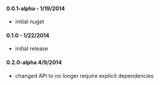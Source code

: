#### 0.0.1-alpha - 1/19/2014
* initial nuget

#### 0.1.0 - 1/22/2014
* initial release

#### 0.2.0-alpha 4/9/2014
* changed API to no longer require explicit dependencies